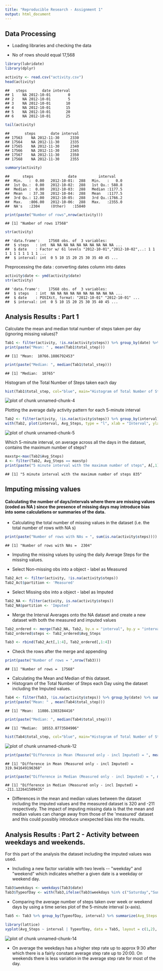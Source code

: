 ```yaml
---
title: "Reproducible Research - Assignment 1"
output: html_document
---
```


Data Processing
---

* Loading libraries and checking the data

- No of rows should equal 17,568


```r
library(lubridate)
library(dplyr)

activity <- read.csv("activity.csv")
head(activity)
```

```
##   steps       date interval
## 1    NA 2012-10-01        0
## 2    NA 2012-10-01        5
## 3    NA 2012-10-01       10
## 4    NA 2012-10-01       15
## 5    NA 2012-10-01       20
## 6    NA 2012-10-01       25
```

```r
tail(activity)
```

```
##       steps       date interval
## 17563    NA 2012-11-30     2330
## 17564    NA 2012-11-30     2335
## 17565    NA 2012-11-30     2340
## 17566    NA 2012-11-30     2345
## 17567    NA 2012-11-30     2350
## 17568    NA 2012-11-30     2355
```

```r
summary(activity)
```

```
##      steps                date          interval     
##  Min.   :  0.00   2012-10-01:  288   Min.   :   0.0  
##  1st Qu.:  0.00   2012-10-02:  288   1st Qu.: 588.8  
##  Median :  0.00   2012-10-03:  288   Median :1177.5  
##  Mean   : 37.38   2012-10-04:  288   Mean   :1177.5  
##  3rd Qu.: 12.00   2012-10-05:  288   3rd Qu.:1766.2  
##  Max.   :806.00   2012-10-06:  288   Max.   :2355.0  
##  NA's   :2304     (Other)   :15840
```

```r
print(paste("Number of rows",nrow(activity)))
```

```
## [1] "Number of rows 17568"
```

```r
str(activity)
```

```
## 'data.frame':	17568 obs. of  3 variables:
##  $ steps   : int  NA NA NA NA NA NA NA NA NA NA ...
##  $ date    : Factor w/ 61 levels "2012-10-01","2012-10-02",..: 1 1 1 1 1 1 1 1 1 1 ...
##  $ interval: int  0 5 10 15 20 25 30 35 40 45 ...
```


Preprocessing the data : converting dates column into dates


```r
activity$date <- ymd(activity$date)
str(activity)
```

```
## 'data.frame':	17568 obs. of  3 variables:
##  $ steps   : int  NA NA NA NA NA NA NA NA NA NA ...
##  $ date    : POSIXct, format: "2012-10-01" "2012-10-01" ...
##  $ interval: int  0 5 10 15 20 25 30 35 40 45 ...
```

Analysis Results : Part 1
---
Calculate the mean and median total number of steps taken per day (ignoring missing values)?



```r
Tab1 <- filter(activity, !is.na(activity$steps)) %>% group_by(date) %>% summarize(total_step=sum(steps, na.rm=TRUE))
print(paste("Mean: " , mean(Tab1$total_step)))
```

```
## [1] "Mean:  10766.1886792453"
```

```r
print(paste("Median: ", median(Tab1$total_step)))
```

```
## [1] "Median:  10765"
```

Histogram of the Total Number of Steps taken each day


```r
hist(Tab1$total_step, col="blue", main="Histogram of Total Number of Steps per Day", xlab = "Total Number of Steps", ylab="No of Days",ylim=c(0,30))
```

![plot of chunk unnamed-chunk-4](figure/unnamed-chunk-4-1.png) 

Plotting the average daily activity pattern for each 5-minute interval


```r
Tab2 <- filter(activity, !is.na(activity$steps)) %>% group_by(interval) %>% summarize(Avg_Steps = mean(steps))
with(Tab2, plot(interval, Avg_Steps, type = "l", xlab = "Interval", ylab = "Average No of Steps", main = "Average No of Steps per Day"))
```

![plot of chunk unnamed-chunk-5](figure/unnamed-chunk-5-1.png) 

Which 5-minute interval, on average across all the days in the dataset, contains the maximum number of steps?


```r
maxstp<-max(Tab2$Avg_Steps)
A <- filter(Tab2, Avg_Steps == maxstp)
print(paste("5 minute interval with the maximum number of steps", A[,1]))
```

```
## [1] "5 minute interval with the maximum number of steps 835"
```

Imputing missing values
---

#### Calculating the number of days/intervals where there are missing values (coded as NA ) since the presence of missing days may introduce bias into some calculations or summaries of the data.

- Calculating the total number of missing values in the dataset (i.e. the total number of rows with  NA s)


```r
print(paste("Number of rows with NAs = ", sum(is.na(activity$steps))))
```

```
## [1] "Number of rows with NAs =  2304"
```

- Imputing the missing values by using the daily Average Steps for the missing values.

- Select Non-missing obs into a object - label as Measured


```r
Tab2_Act <- filter(activity, !is.na(activity$steps))
Tab2_Act$partition <- 'Measured'
```

- Select Missing obs into a object - label as Imputed


```r
Tab2_NA <- filter(activity, is.na(activity$steps))
Tab2_NA$partition <- 'Imputed'
```
- Merge the Interval Averages onto the NA dataset and create a new dataset with both the measured and imputed values


```r
Tab2_ordered <- merge(Tab2_NA, Tab2, by.x = "interval", by.y = "interval")
Tab2_ordered$steps <- Tab2_ordered$Avg_Steps

Tab3 <- rbind(Tab2_Act[,1:4], Tab2_ordered[,1:4])
```

- Check the rows after the merge and appending


```r
print(paste("Number of rows = ",nrow(Tab3)))
```

```
## [1] "Number of rows =  17568"
```

- Calculating the Mean and Median of this dataset.
- Histogram of the Total Number of Steps each Day using the dataset including the Imputed values.


```r
Tab4 <- filter(Tab3, !is.na(activity$steps)) %>% group_by(date) %>% summarize(total_step=sum(steps, na.rm=TRUE))
print(paste("Mean: " , mean(Tab4$total_step)))
```

```
## [1] "Mean:  11086.1303284416"
```

```r
print(paste("Median: ", median(Tab4$total_step)))
```

```
## [1] "Median:  10553.8773584906"
```

```r
hist(Tab4$total_step, col="blue", main="Histogram of Total Number of Steps per Day", xlab = "Total Number of Steps", ylab="No of Days",ylim=c(0,30))
```

![plot of chunk unnamed-chunk-12](figure/unnamed-chunk-12-1.png) 

```r
print(paste("Difference in Mean (Measured only - incl Imputed) = ", mean(Tab4$total_step) - mean(Tab1$total_step)))
```

```
## [1] "Difference in Mean (Measured only - incl Imputed) =  319.941649196368"
```

```r
print(paste("Difference in Median (Measured only - incl Imputed) = ", median(Tab4$total_step) - median(Tab1$total_step)))
```

```
## [1] "Difference in Median (Measured only - incl Imputed) =  -211.122641509435"
```

* Differences in the mean and median values between the dataset including the imputed values and the measured dataset is 320 and -211 respectively. The impact of imputing missing data is that the mean and median values can change away from those of the 'measured' dataset and this could possibly introduce unexpected bias into the results.

Analysis Results : Part 2 - Activity between weekdays and weekends.
---

For this part of the analysis the dataset including the imputed values was used.

- Including a new factor variable with two levels -- "weekday" and "weekend" which indicates whether a given date is a weekday or weekend day.

```r
Tab3$weekdays <- weekdays(Tab3$date)
Tab3$TypeofDay <- with(Tab3,ifelse(Tab3$weekdays %in% c("Saturday","Sunday"),"weekend","weekday"))
```

- Comparing the average number of steps taken over week or weekend days by using a time series plot of the 5-minute interval (x-axis). 


```r
Tab5 <- Tab3 %>% group_by(TypeofDay, interval) %>% summarize(Avg_Steps = mean(steps))

library(lattice)
xyplot(Avg_Steps ~ interval | TypeofDay, data = Tab5, layout = c(1,2), type = 'l')
```

![plot of chunk unnamed-chunk-14](figure/unnamed-chunk-14-1.png) 

* On average the weekdays has a higher step rate up to approx 9:30 after which there is a fairly constant average step rate up to 20:00. On weekends there is less variation in the average step rate for most of the day. 

